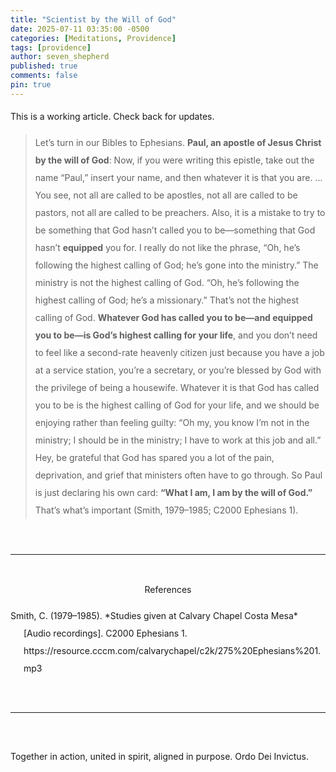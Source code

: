 ```yaml
---
title: "Scientist by the Will of God"
date: 2025-07-11 03:35:00 -0500
categories: [Meditations, Providence]
tags: [providence]
author: seven_shepherd
published: true
comments: false
pin: true
---
```


<style>
/* in your main CSS (e.g. assets/css/style.css) */
.references {
  padding: 0;
  margin: 0;
}

.references li {
  list-style: none;
  margin-bottom: 1em;           /* space between entries */
  padding-left: 1.5em;          /* amount of hanging indent */
  text-indent: -1.5em;          /* pulls first line back */
  line-height: 2;               /* nicer readability */
}

p.titles {
  text-align:center;
  margin-top: 0;
  margin-bottom: 0;
  font-weight:bold;
}

body {
  line-height: 2;
}
</style>

This is a working article. Check back for updates.

> Let’s turn in our Bibles to Ephesians. **Paul, an apostle of Jesus Christ by the will of God**: Now, if you were writing this epistle, take out the name “Paul,” insert your name, and then whatever it is that you are. ... You see, not all are called to be apostles, not all are called to be pastors, not all are called to be preachers. Also, it is a mistake to try to be something that God hasn’t called you to be&mdash;something that God hasn’t **equipped** you for. I really do not like the phrase, “Oh, he’s following the highest calling of God; he’s gone into the ministry.” The ministry is not the highest calling of God. “Oh, he’s following the highest calling of God; he’s a missionary.” That’s not the highest calling of God. **Whatever God has called you to be&mdash;and equipped you to be&mdash;is God’s highest calling for your life**, and you don’t need to feel like a second-rate heavenly citizen just because you have a job at a service station, you’re a secretary, or you’re blessed by God with the privilege of being a housewife. Whatever it is that God has called you to be is the highest calling of God for your life, and we should be enjoying rather than feeling guilty: “Oh my, you know I’m not in the ministry; I should be in the ministry; I have to work at this job and all.” Hey, be grateful that God has spared you a lot of the pain, deprivation, and grief that ministers often have to go through. So Paul is just declaring his own card: **“What I am, I am by the will of God.”** That’s what’s important (Smith, 1979–1985; C2000 Ephesians 1).

<!-- > Lets turn in our Bibles to Ephesians. **Paul an Apostle of Jesus Christ by the Will of God**. Now, if you were writing this epistle, take out the name Paul, insert your name, and then whatever it is that you are. ... You see not all are called to be Apostles, not all are called to be pastors, not all are called to be preachers. **Also it is a mistake to try to be something that God hasn't called you to be, something that God hasn't equipped you for.** I really do not like the phrase "oh he's following the highest calling of God, he's gone into the ministry," the ministry is not the highest calling of God. "Oh he's following the highest calling of God, he's a missionary," that's not the highest calling of God. **Whatever God has called you to be, and equipped you to be, is God's highest calling for your life** and you don't need to feel like a second rate Heavenly citizen just because you have a job at a service station, or you're a secretary, or you're blessed of God with the privilege of being a housewife. Whatever it is that God has called you to be is the highest calling of God for your life, and we should be enjoying rather than feeling guilty "oh my, you know I'm not in the ministry, I should be in the ministry, I have to work, you know at this job and all." Hey be grateful that God has spared you a lot of the pain, and deprivation, and the grief that ministers often have to go through." So Paul is just declaring his own card, "What I am I am by the will of God." That's what's important (Smith, 1979–1985, C2000 Ephesians 1). -->

<br>

---

<br>

<div style="text-align:center;">References</div>

<span></span>

<ul class="references">
<li>Smith, C. (1979–1985). *Studies given at Calvary Chapel Costa Mesa* [Audio recordings]. C2000 Ephesians 1. https://resource.cccm.com/calvarychapel/c2k/275%20Ephesians%201.mp3</li>
</ul>

<br>

---

<br>

Together in action, united in spirit, aligned in purpose. Ordo Dei Invictus.

<script>
    var refTagger = {
        settings: {
            bibleVersion: 'ESV',
            tooltipStyle: 'dark'
        }
    };

    (function(d, t) {
        var n=d.querySelector('[nonce]');
        refTagger.settings.nonce = n && (n.nonce||n.getAttribute('nonce'));
        var g = d.createElement(t), s = d.getElementsByTagName(t)[0];
        g.src = 'https://api.reftagger.com/v2/RefTagger.js';
        g.nonce = refTagger.settings.nonce;
        s.parentNode.insertBefore(g, s);
    }(document, 'script'));
</script>
